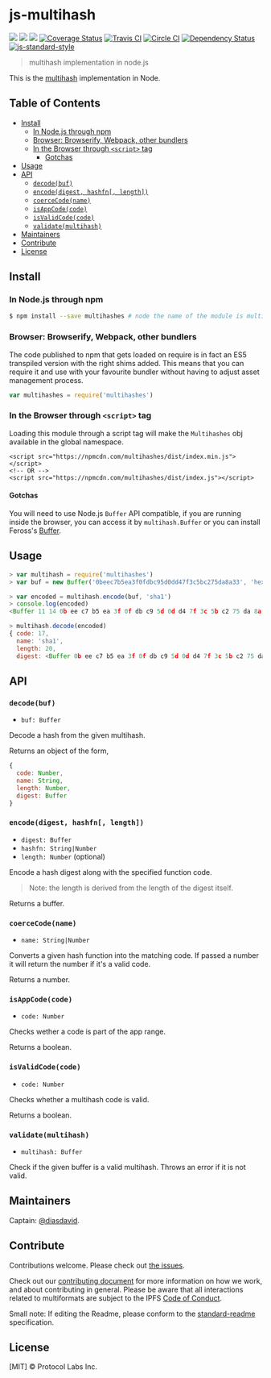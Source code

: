 js-multihash
============

[![](https://img.shields.io/badge/made%20by-Protocol%20Labs-blue.svg?style=flat-square)](http://ipn.io)
[![](https://img.shields.io/badge/project-multiformats-blue.svg?style=flat-square)](http://github.com/multiformats/multiformats)
[![](https://img.shields.io/badge/freenode-%23ipfs-blue.svg?style=flat-square)](http://webchat.freenode.net/?channels=%23ipfs)
[![Coverage Status](https://coveralls.io/repos/github/multiformats/js-multihash/badge.svg?branch=master)](https://coveralls.io/github/multiformats/js-multihash?branch=master)
[![Travis CI](https://travis-ci.org/multiformats/js-multihash.svg?branch=master)](https://travis-ci.org/multiformats/js-multihash)
[![Circle CI](https://circleci.com/gh/multiformats/js-multihash.svg?style=svg)](https://circleci.com/gh/multiformats/js-multihash)
[![Dependency Status](https://david-dm.org/multiformats/js-multihash.svg?style=flat-square)](https://david-dm.org/multiformats/js-multihash)
[![js-standard-style](https://img.shields.io/badge/code%20style-standard-brightgreen.svg?style=flat-square)](https://github.com/feross/standard)

> multihash implementation in node.js

This is the [multihash](//github.com/multiformats/multihash) implementation in Node.

## Table of Contents

- [Install](#install)
  - [In Node.js through npm](#in-nodejs-through-npm)
  - [Browser: Browserify, Webpack, other bundlers](#browser-browserify-webpack-other-bundlers)
  - [In the Browser through `<script>` tag](#in-the-browser-through-script-tag)
    - [Gotchas](#gotchas)
- [Usage](#usage)
- [API](#api)
  - [`decode(buf)`](#decodebuf)
  - [`encode(digest, hashfn[, length])`](#encodedigest-hashfn-length)
  - [`coerceCode(name)`](#coercecodename)
  - [`isAppCode(code)`](#isappcodecode)
  - [`isValidCode(code)`](#isvalidcodecode)
  - [`validate(multihash)`](#validatemultihash)
- [Maintainers](#maintainers)
- [Contribute](#contribute)
- [License](#license)

## Install

### In Node.js through npm

```bash
$ npm install --save multihashes # node the name of the module is multihashes
```

### Browser: Browserify, Webpack, other bundlers

The code published to npm that gets loaded on require is in fact an ES5 transpiled version with the right shims added. This means that you can require it and use with your favourite bundler without having to adjust asset management process.

```js
var multihashes = require('multihashes')
```


### In the Browser through `<script>` tag

Loading this module through a script tag will make the ```Multihashes``` obj available in the global namespace.

```
<script src="https://npmcdn.com/multihashes/dist/index.min.js"></script>
<!-- OR -->
<script src="https://npmcdn.com/multihashes/dist/index.js"></script>
```

#### Gotchas

You will need to use Node.js `Buffer` API compatible, if you are running inside the browser, you can access it by `multihash.Buffer` or you can install Feross's [Buffer](https://github.com/feross/buffer).

## Usage

```js
> var multihash = require('multihashes')
> var buf = new Buffer('0beec7b5ea3f0fdbc95d0dd47f3c5bc275da8a33', 'hex')

> var encoded = multihash.encode(buf, 'sha1')
> console.log(encoded)
<Buffer 11 14 0b ee c7 b5 ea 3f 0f db c9 5d 0d d4 7f 3c 5b c2 75 da 8a 33>

> multihash.decode(encoded)
{ code: 17,
  name: 'sha1',
  length: 20,
  digest: <Buffer 0b ee c7 b5 ea 3f 0f db c9 5d 0d d4 7f 3c 5b c2 75 da 8a 33> }
```

## API

### `decode(buf)`

- `buf: Buffer`

Decode a hash from the given multihash.

Returns an object of the form,

```js
{
  code: Number,
  name: String,
  length: Number,
  digest: Buffer
}
```

### `encode(digest, hashfn[, length])`

- `digest: Buffer`
- `hashfn: String|Number`
- `length: Number` (optional)

Encode a hash digest along with the specified function code.

> Note: the length is derived from the length of the digest itself.

Returns a buffer.

### `coerceCode(name)`

- `name: String|Number`

Converts a given hash function into the matching code. If passed a number it will return the number if it's a valid code.

Returns a number.

### `isAppCode(code)`

- `code: Number`

Checks wether a code is part of the app range.

Returns a boolean.

### `isValidCode(code)`

- `code: Number`

Checks whether a multihash code is valid.

Returns a boolean.

### `validate(multihash)`

- `multihash: Buffer`

Check if the given buffer is a valid multihash. Throws an error if it is not valid.

## Maintainers

Captain: [@diasdavid](https://github.com/diasdavid).

## Contribute

Contributions welcome. Please check out [the issues](https://github.com/multiformats/js-multihash/issues).

Check out our [contributing document](https://github.com/multiformats/multiformats/blob/master/contributing.md) for more information on how we work, and about contributing in general. Please be aware that all interactions related to multiformats are subject to the IPFS [Code of Conduct](https://github.com/ipfs/community/blob/master/code-of-conduct.md).

Small note: If editing the Readme, please conform to the [standard-readme](https://github.com/RichardLitt/standard-readme) specification.

## License

[MIT] © Protocol Labs Inc.
